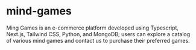 # mind-games
Ming Games is an e-commerce platform developed using Typescript, Next.js, Tailwind CSS, Python, and MongoDB; users can explore a catalog of various mind games and contact us to purchase their preferred games.
